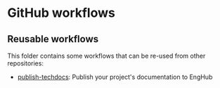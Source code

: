 # GitHub workflows

## Reusable workflows

This folder contains some workflows that can be re-used from other repositories:

- [publish-techdocs](./publish-techdocs.md): Publish your project's documentation to EngHub
